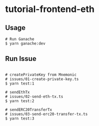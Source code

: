 # tutorial-frontend-eth

## Usage
```shell script
# Run Ganache
$ yarn ganache:dev
```

## Run Issue
```shell script

# createPrivateKey from Mnemonic
# issues/01-create-private-key.ts
$ yarn test:1

# sendEthTx
# issues/02-send-eth-tx.ts
$ yarn test:2

# sendERC20TransferTx
# issues/03-send-erc20-transfer-tx.ts
$ yarn test:3
```